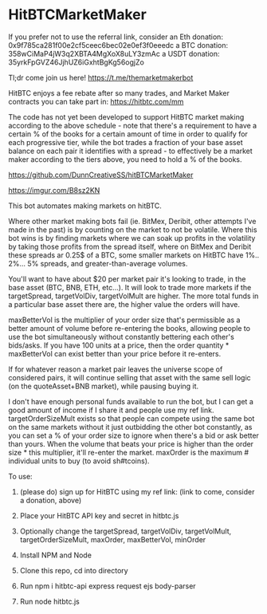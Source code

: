 # HitBTCMarketMaker


If you prefer not to use the referral link, consider an Eth donation: 0x9f785ca281f00e2cf5ceec6bec02e0ef3f0eeedc a BTC donation: 358wCiMaP4jW3q2XBTA4MgXoX8uLY3zmAc a USDT donation: 35yrkFpGVZ46JjhUZ6iGxhtBgKg56ogjZo


Tl;dr come join us here! https://t.me/themarketmakerbot


HitBTC enjoys a fee rebate after so many trades, and Market Maker contracts you can take part in: https://hitbtc.com/mm


The code has not yet been developed to support HitBTC market making according to the above schedule - note that there's a requirement to have a certain % of the books for a certain amount of time in order to qualify for each progressive tier, while the bot trades a fraction of your base asset balance on each pair it identifies with a spread - to effectively be a market maker according to the tiers above, you need to hold a % of the books.


https://github.com/DunnCreativeSS/hitBTCMarketMaker


https://imgur.com/B8sz2KN


This bot automates making markets on hitBTC.


Where other market making bots fail (ie. BitMex, Deribit, other attempts I've made in the past) is by counting on the market to not be volatile. Where this bot wins is by finding markets where we can soak up profits in the volatility by taking those profits from the spread itself, where on BitMex and Deribit these spreads ar 0.25$ of a BTC, some smaller markets on HitBTC have 1%.. 2%... 5% spreads, and greater-than-average volumes.


You'll want to have about $20 per market pair it's looking to trade, in the base asset (BTC, BNB, ETH, etc...). It will look to trade more markets if the targetSpread, targetVolDiv, targetVolMult are higher. The more total funds in a particular base asset there are, the higher value the orders will have. 


maxBetterVol is the multiplier of your order size that's permissible as a better amount of volume before re-entering the books, allowing people to use the bot simultaneously without constantly bettering each other's bids/asks. If you have 100 units at a price, then the order quantity * maxBetterVol can exist better than your price before it re-enters.


If for whatever reason a market pair leaves the universe scope of considered pairs, it will continue selling that asset with the same sell logic (on the quoteAsset+BNB market), while pausing buying it.


I don't have enough personal funds available to run the bot, but I can get a good amount of income if I share it and people use my ref link. targetOrderSizeMult exists so that people can compete using the same bot on the same markets without it just outbidding the other bot constantly, as you can set a % of your order size to ignore when there's a bid or ask better than yours. When the volume that beats your price is higher than the order size * this multiplier, it'll re-enter the market. maxOrder is the maximum # individual units to buy (to avoid sh#tcoins).


To use:


1. (please do) sign up for HitBTC using my ref link: (link to come, consider a donation, above)


2. Place your HitBTC API key and secret in hitbtc.js 


3. Optionally change the targetSpread, targetVolDiv, targetVolMult, targetOrderSizeMult, maxOrder, maxBetterVol, minOrder


4. Install NPM and Node


5. Clone this repo, cd into directory


6. Run npm i hitbtc-api express request ejs body-parser


7. Run node hitbtc.js